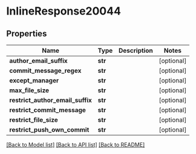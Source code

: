 # InlineResponse20044

## Properties
Name | Type | Description | Notes
------------ | ------------- | ------------- | -------------
**author_email_suffix** | **str** |  | [optional] 
**commit_message_regex** | **str** |  | [optional] 
**except_manager** | **str** |  | [optional] 
**max_file_size** | **str** |  | [optional] 
**restrict_author_email_suffix** | **str** |  | [optional] 
**restrict_commit_message** | **str** |  | [optional] 
**restrict_file_size** | **str** |  | [optional] 
**restrict_push_own_commit** | **str** |  | [optional] 

[[Back to Model list]](../README.md#documentation-for-models) [[Back to API list]](../README.md#documentation-for-api-endpoints) [[Back to README]](../README.md)

